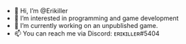 - 👋 Hi, I’m @Erikiller
- 👀 I’m interested in programming and game development
- 🌱 I’m currently working on an unpublished game.
- 📫 You can reach me via Discord: ᴇʀɪᴋɪʟʟᴇʀ#5404

<!---
Erikiller/Erikiller is a ✨ special ✨ repository because its `README.md` (this file) appears on your GitHub profile.
You can click the Preview link to take a look at your changes.
--->

